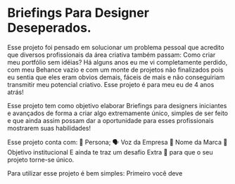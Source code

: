 # Briefings Para Designer Deseperados.
Esse projeto foi pensado em solucionar um problema pessoal que acredito que diversos profissionais da área criativa também passam: Como criar meu portfólio sem idéias?
Há alguns anos eu me vi completamente perdido, com meu Behance vazio e com um monte de projetos não finalizados pois eu sentia que eles eram obvios demais, fáceis de mais e não conseguiriam transmitir meu potencial criativo. Esse projeto é para meu eu de 4 anos atrás!

Esse projeto tem como objetivo elaborar Briefings para designers iniciantes e avançados de forma a criar algo extremamente único, simples de ser feito e que ainda assim possam dar a oportunidade para esses profissionais mostrarem suas habilidades!

Esse projeto conta com:
🧒 Persona;
🗣️ Voz da Empresa
🌟 Nome da Marca
🏁 Objetivo institucional
E ainda te traz um desafio Extra 🥇 para que o seu projeto torne-se único.

Para utilizar esse projeto é bem simples:
Primeiro você deve 
